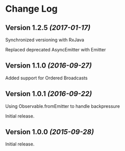 # Change Log

Version 1.2.5 *(2017-01-17)*
----------------------------
Synchronized versioning with RxJava

Replaced deprecated AsyncEmitter with Emitter

Version 1.1.0 *(2016-09-27)*
----------------------------
Added support for Ordered Broadcasts

Version 1.0.1 *(2016-09-22)*
----------------------------
Using Observable.fromEmitter to handle backpressure

Initial release.

Version 1.0.0 *(2015-09-28)*
----------------------------

Initial release.